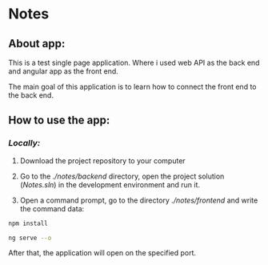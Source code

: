 # **Notes**
## About app:

This is a test single page application. 
Where i used web API as the back end and angular app as the front end.

The main goal of this application is to learn how to connect the front end to the back end.

## How to use the app:
### _Locally:_
1) Download the project repository to your computer

2) Go to the _./notes/backend_ directory, open the project solution (_Notes.sln_) in the development environment and run it.

3) Open a command prompt, go to the directory _./notes/frontend_ and write the command data:
```bash
npm install
```
```bash
ng serve --o
```

After that, the application will open on the specified port.
